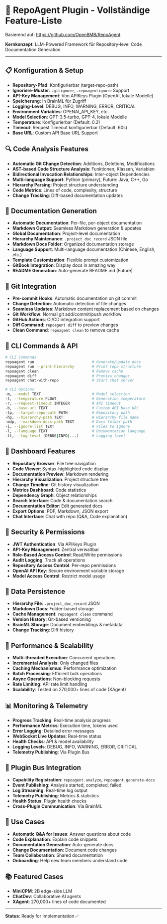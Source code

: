 # 🤖 RepoAgent Plugin - Vollständige Feature-Liste

Basierend auf: https://github.com/OpenBMB/RepoAgent

**Kernkonzept**: LLM-Powered Framework für Repository-level Code Documentation Generation.

---

## 📋 Konfiguration & Setup

- **Repository-Pfad**: Konfigurierbar (target-repo-path)
- **Ignoriere-Muster**: `.gitignore`, `.repoagentignore` Support
- **API-Key Management**: Von APIKeys Plugin (OpenAI, lokale Modelle)
- **Speicherung**: In BrainML für Zugriff
- **Logging-Level**: DEBUG, INFO, WARNING, ERROR, CRITICAL
- **Environment Variables**: OPENAI_API_KEY, etc.
- **Model Selection**: GPT-3.5-turbo, GPT-4, lokale Modelle
- **Temperature**: Konfigurierbar (Default: 0.2)
- **Timeout**: Request Timeout konfigurierbar (Default: 60s)
- **Base URL**: Custom API Base URL Support

## 🔍 Code Analysis Features

- **Automatic Git Change Detection**: Additions, Deletions, Modifications
- **AST-based Code Structure Analysis**: Funktionen, Klassen, Variablen
- **Bidirectional Invocation Relationships**: Inter-object Dependencies
- **Multi-language Support**: Python (primary), Future: Java, C++, Go
- **Hierarchy Parsing**: Project structure understanding
- **Code Metrics**: Lines of code, complexity, structure
- **Change Tracking**: Diff-based documentation updates

## 📝 Documentation Generation

- **Automatic Documentation**: Per-file, per-object documentation
- **Markdown Output**: Seamless Markdown generation & updates
- **Global Documentation**: Project-level documentation
- **Hierarchy Maintenance**: `.project_doc_record` JSON file
- **Markdown Docs Folder**: Organized documentation storage
- **Language Support**: Multi-language documentation (Chinese, English, etc.)
- **Template Customization**: Flexible prompt customization
- **GitBook Integration**: Display docs in amazing way
- **README Generation**: Auto-generate README.md (Future)

## 🔄 Git Integration

- **Pre-commit Hooks**: Automatic documentation on git commit
- **Change Detection**: Automatic detection of file changes
- **Seamless Updates**: Markdown content replacement based on changes
- **Git Workflow**: Normal git add/commit/push workflow
- **GitHub Actions**: CI/CD integration support
- **Diff Command**: `repoagent diff` to preview changes
- **Clean Command**: `repoagent clean` to remove cache

## 🔌 CLI Commands & API

```bash
# CLI Commands
repoagent run                          # Generate/update docs
repoagent run --print-hierarchy        # Print repo structure
repoagent clean                        # Remove cache
repoagent diff                         # Preview changes
repoagent chat-with-repo               # Start chat server

# CLI Options
-m, --model TEXT                       # Model selection
-t, --temperature FLOAT                # Generation temperature
-r, --request-timeout INTEGER          # API timeout
-b, --base-url TEXT                    # Custom API base URL
-tp, --target-repo-path PATH           # Repository path
-hp, --hierarchy-path TEXT             # Hierarchy file name
-mdp, --markdown-docs-path TEXT        # Docs folder path
-i, --ignore-list TEXT                 # Files to ignore
-l, --language TEXT                    # Documentation language
-ll, --log-level [DEBUG|INFO|...]      # Logging level
```

## 🎨 Dashboard Features

- **Repository Browser**: File tree navigation
- **Code Viewer**: Syntax-highlighted code display
- **Documentation Preview**: Markdown rendering
- **Hierarchy Visualization**: Project structure tree
- **Change Timeline**: Git history visualization
- **Metrics Dashboard**: Code statistics
- **Dependency Graph**: Object relationships
- **Search Interface**: Code & documentation search
- **Documentation Editor**: Edit generated docs
- **Export Options**: PDF, Markdown, JSON export
- **Chat Interface**: Chat with repo (Q&A, Code explanation)

## 🔐 Security & Permissions

- **JWT Authentication**: Via APIKeys Plugin
- **API-Key Management**: Zentral verwaltbar
- **Role-Based Access Control**: Read/Write permissions
- **Audit Logging**: Track all operations
- **Repository Access Control**: Per-repo permissions
- **OpenAI API Key**: Secure environment variable storage
- **Model Access Control**: Restrict model usage

## 💾 Data Persistence

- **Hierarchy File**: `.project_doc_record` JSON
- **Markdown Docs**: Folder-based storage
- **Cache Management**: `repoagent clean` command
- **Version History**: Git-based versioning
- **BrainML Storage**: Document embeddings & metadata
- **Change Tracking**: Diff history

## 🚀 Performance & Scalability

- **Multi-threaded Execution**: Concurrent operations
- **Incremental Analysis**: Only changed files
- **Caching Mechanismus**: Performance optimization
- **Batch Processing**: Efficient bulk operations
- **Async Operations**: Non-blocking requests
- **Rate Limiting**: API rate limit handling
- **Scalability**: Tested on 270,000+ lines of code (XAgent)

## 📊 Monitoring & Telemetry

- **Progress Tracking**: Real-time analysis progress
- **Performance Metrics**: Execution time, tokens used
- **Error Logging**: Detailed error messages
- **WebSocket Live Updates**: Real-time status
- **Health Checks**: API & model availability
- **Logging Levels**: DEBUG, INFO, WARNING, ERROR, CRITICAL
- **Telemetry Publishing**: Via Plugin Bus

## 🔗 Plugin Bus Integration

- **Capability Registration**: `repoagent.analyze`, `repoagent.generate-docs`
- **Event Publishing**: Analysis started, completed, failed
- **Log Streaming**: Real-time log output
- **Telemetry Publishing**: Metrics & statistics
- **Health Status**: Plugin health checks
- **Cross-Plugin Communication**: Via BrainML

## 🎯 Use Cases

- **Automatic Q&A for Issues**: Answer questions about code
- **Code Explanation**: Explain code snippets
- **Documentation Generation**: Auto-generate docs
- **Change Documentation**: Document code changes
- **Team Collaboration**: Shared documentation
- **Onboarding**: Help new team members understand code

## 📚 Featured Cases

- **MiniCPM**: 2B edge-side LLM
- **ChatDev**: Collaborative AI agents
- **XAgent**: 270,000+ lines of code documented

---

**Status**: Ready for Implementation ✅
